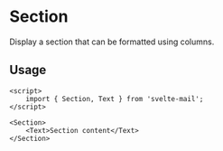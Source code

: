 # Section

Display a section that can be formatted using columns.

## Usage

```svelte
<script>
	import { Section, Text } from 'svelte-mail';
</script>

<Section>
	<Text>Section content</Text>
</Section>
```
